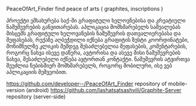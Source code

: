 PeaceOfArt_Finder
find peace of arts ( graphites, inscriptions )

პროექტი ემსახურება საქ-ში გრაფიტული ხელოვნებისა და კრეატიული ნამუშევრების განვითარებას. აპლიკაცია მომხმარებელს საშუალებას მისცემს გრაფიტული ხელოვანების ნამუშევრის დათვალიერებასა და შეფასებას, რუქაზე აღბეჭდილი იქნება გრაფიტის ზუსტი კოორდინატები, მონიშნულზე კლიკის შემდეგ შესაძლებელია შეფასების, კომენტარების, როგორც ნახვა ისევე დაწერა, ავტორისა და ასევე მისი ნამუშევრების ნახვა, შესაძლებელი იქნება ავტორთან კონტაქტი. ნამუშევრის ატვირთვა შეუძლია ნებისმიერ მომხმარებელს, როგორც მობილური, ისე ვებ აპლიკაციის მეშვეობით.


https://github.com/developer--/PeaceOfArt_Finder  repository of mobile-version (android)
https://github.com/lashatsatsashvili/Graphite-Server  repository (server-side)
